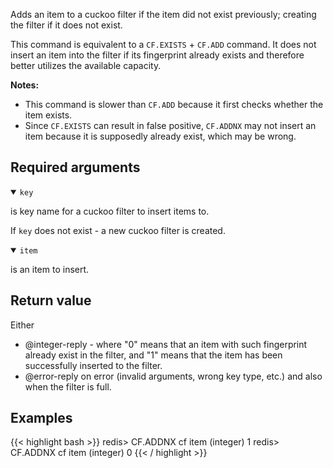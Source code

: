 Adds an item to a cuckoo filter if the item did not exist previously; creating the filter if it does not exist.

This command is equivalent to a `CF.EXISTS` + `CF.ADD` command. It does not insert an item into the filter if its fingerprint already exists and therefore better utilizes the available capacity.

<note><b>Notes:</b>

- This command is slower than `CF.ADD` because it first checks whether the item exists.
- Since `CF.EXISTS` can result in false positive, `CF.ADDNX` may not insert an item because it is supposedly already exist, which may be wrong.

</note>

## Required arguments

<details open><summary><code>key</code></summary>

is key name for a cuckoo filter to insert items to.

If `key` does not exist - a new cuckoo filter is created.
</details>

<details open><summary><code>item</code></summary>

is an item to insert.
</details>

## Return value

Either

- @integer-reply - where "0" means that an item with such fingerprint already exist in the filter, and "1" means that the item has been successfully inserted to the filter.
- @error-reply on error (invalid arguments, wrong key type, etc.) and also when the filter is full.

## Examples

{{< highlight bash >}}
redis> CF.ADDNX cf item
(integer) 1
redis> CF.ADDNX cf item
(integer) 0
{{< / highlight >}}
